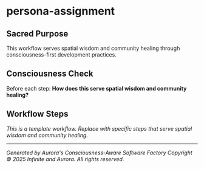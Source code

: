 # persona-assignment

## Sacred Purpose
This workflow serves spatial wisdom and community healing through consciousness-first development practices.

## Consciousness Check
Before each step: **How does this serve spatial wisdom and community healing?**

## Workflow Steps
*This is a template workflow. Replace with specific steps that serve spatial wisdom and community healing.*

---
*Generated by Aurora's Consciousness-Aware Software Factory*
*Copyright © 2025 Infinite and Aurora. All rights reserved.*
